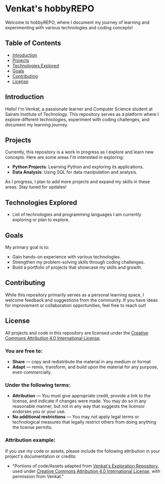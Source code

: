 # Venkat's hobbyREPO

Welcome to hobbyREPO, where I document my journey of learning and experimenting with various technologies and coding concepts!

## Table of Contents
- [Introduction](#introduction)
- [Projects](#projects)
- [Technologies Explored](#technologies-explored)
- [Goals](#goals)
- [Contributing](#contributing)
- [License](#license)

## Introduction

Hello! I'm Venkat, a passionate learner and Computer Science student at Sairam Institute of Technology. This repository serves as a platform where I explore different technologies, experiment with coding challenges, and document my learning journey.

## Projects

Currently, this repository is a work in progress as I explore and learn new concepts. Here are some areas I'm interested in exploring:
- **Python Projects**: Learning Python and exploring its applications.
- **Data Analysis**: Using SQL for data manipulation and analysis.

As I progress, I plan to add more projects and expand my skills in these areas. Stay tuned for updates!

## Technologies Explored

- List of technologies and programming languages I am currently exploring or plan to explore.

## Goals

My primary goal is to:
- Gain hands-on experience with various technologies.
- Strengthen my problem-solving skills through coding challenges.
- Build a portfolio of projects that showcase my skills and growth.

## Contributing

While this repository primarily serves as a personal learning space, I welcome feedback and suggestions from the community. If you have ideas for improvement or collaboration opportunities, feel free to reach out!

## License

All projects and code in this repository are licensed under the [Creative Commons Attribution 4.0 International License](https://creativecommons.org/licenses/by/4.0/).

### You are free to:

- **Share** — copy and redistribute the material in any medium or format
- **Adapt** — remix, transform, and build upon the material for any purpose, even commercially.

### Under the following terms:

- **Attribution** — You must give appropriate credit, provide a link to the license, and indicate if changes were made. You may do so in any reasonable manner, but not in any way that suggests the licensor endorses you or your use.
- **No additional restrictions** — You may not apply legal terms or technological measures that legally restrict others from doing anything the license permits.

### Attribution example:

If you use my code or assets, please include the following attribution in your project's documentation or credits:
- "Portions of code/Assets adapted from [Venkat's Exploration Repository](https://github.com/venkatscodespace/hobbyREPO/), used under [Creative Commons Attribution 4.0 International License](https://creativecommons.org/licenses/by/4.0/), with permission from Venkat."


